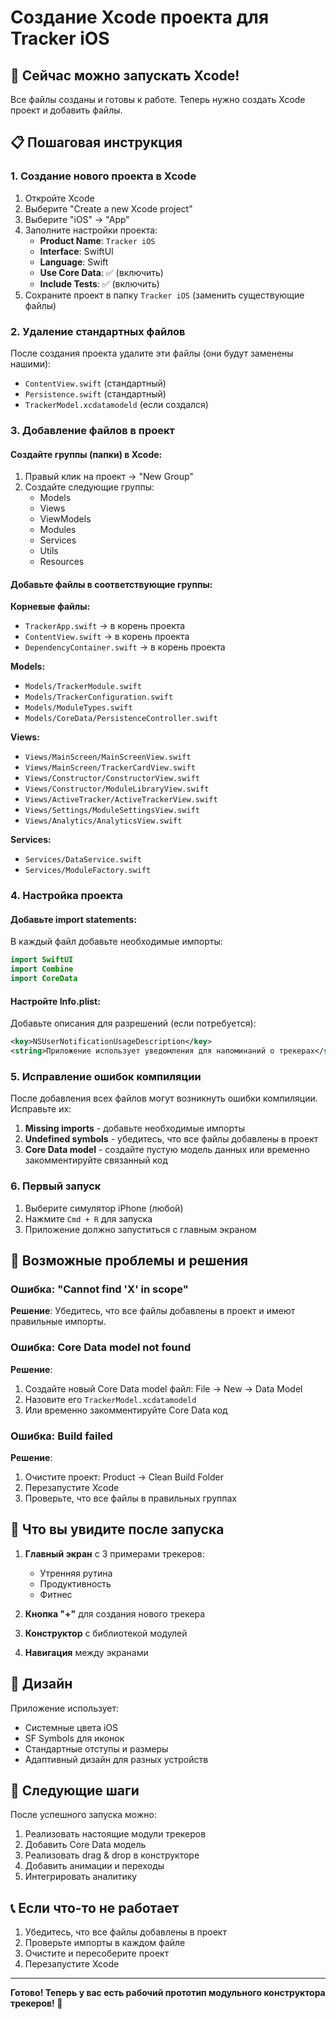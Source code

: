# Создание Xcode проекта для Tracker iOS

## 🎯 Сейчас можно запускать Xcode!

Все файлы созданы и готовы к работе. Теперь нужно создать Xcode проект и добавить файлы.

## 📋 Пошаговая инструкция

### 1. Создание нового проекта в Xcode

1. Откройте Xcode
2. Выберите "Create a new Xcode project"
3. Выберите "iOS" → "App"
4. Заполните настройки проекта:
   - **Product Name**: `Tracker iOS`
   - **Interface**: SwiftUI
   - **Language**: Swift
   - **Use Core Data**: ✅ (включить)
   - **Include Tests**: ✅ (включить)
5. Сохраните проект в папку `Tracker iOS` (заменить существующие файлы)

### 2. Удаление стандартных файлов

После создания проекта удалите эти файлы (они будут заменены нашими):
- `ContentView.swift` (стандартный)
- `Persistence.swift` (стандартный)
- `TrackerModel.xcdatamodeld` (если создался)

### 3. Добавление файлов в проект

#### Создайте группы (папки) в Xcode:
1. Правый клик на проект → "New Group"
2. Создайте следующие группы:
   - Models
   - Views
   - ViewModels
   - Modules
   - Services
   - Utils
   - Resources

#### Добавьте файлы в соответствующие группы:

**Корневые файлы:**
- `TrackerApp.swift` → в корень проекта
- `ContentView.swift` → в корень проекта
- `DependencyContainer.swift` → в корень проекта

**Models:**
- `Models/TrackerModule.swift`
- `Models/TrackerConfiguration.swift`
- `Models/ModuleTypes.swift`
- `Models/CoreData/PersistenceController.swift`

**Views:**
- `Views/MainScreen/MainScreenView.swift`
- `Views/MainScreen/TrackerCardView.swift`
- `Views/Constructor/ConstructorView.swift`
- `Views/Constructor/ModuleLibraryView.swift`
- `Views/ActiveTracker/ActiveTrackerView.swift`
- `Views/Settings/ModuleSettingsView.swift`
- `Views/Analytics/AnalyticsView.swift`

**Services:**
- `Services/DataService.swift`
- `Services/ModuleFactory.swift`

### 4. Настройка проекта

#### Добавьте import statements:
В каждый файл добавьте необходимые импорты:
```swift
import SwiftUI
import Combine
import CoreData
```

#### Настройте Info.plist:
Добавьте описания для разрешений (если потребуется):
```xml
<key>NSUserNotificationUsageDescription</key>
<string>Приложение использует уведомления для напоминаний о трекерах</string>
```

### 5. Исправление ошибок компиляции

После добавления всех файлов могут возникнуть ошибки компиляции. Исправьте их:

1. **Missing imports** - добавьте необходимые импорты
2. **Undefined symbols** - убедитесь, что все файлы добавлены в проект
3. **Core Data model** - создайте пустую модель данных или временно закомментируйте связанный код

### 6. Первый запуск

1. Выберите симулятор iPhone (любой)
2. Нажмите `Cmd + R` для запуска
3. Приложение должно запуститься с главным экраном

## 🔧 Возможные проблемы и решения

### Ошибка: "Cannot find 'X' in scope"
**Решение**: Убедитесь, что все файлы добавлены в проект и имеют правильные импорты.

### Ошибка: Core Data model not found
**Решение**: 
1. Создайте новый Core Data model файл: File → New → Data Model
2. Назовите его `TrackerModel.xcdatamodeld`
3. Или временно закомментируйте Core Data код

### Ошибка: Build failed
**Решение**: 
1. Очистите проект: Product → Clean Build Folder
2. Перезапустите Xcode
3. Проверьте, что все файлы в правильных группах

## 📱 Что вы увидите после запуска

1. **Главный экран** с 3 примерами трекеров:
   - Утренняя рутина
   - Продуктивность
   - Фитнес

2. **Кнопка "+"** для создания нового трекера

3. **Конструктор** с библиотекой модулей

4. **Навигация** между экранами

## 🎨 Дизайн

Приложение использует:
- Системные цвета iOS
- SF Symbols для иконок
- Стандартные отступы и размеры
- Адаптивный дизайн для разных устройств

## 🚀 Следующие шаги

После успешного запуска можно:
1. Реализовать настоящие модули трекеров
2. Добавить Core Data модель
3. Реализовать drag & drop в конструкторе
4. Добавить анимации и переходы
5. Интегрировать аналитику

## 📞 Если что-то не работает

1. Убедитесь, что все файлы добавлены в проект
2. Проверьте импорты в каждом файле
3. Очистите и пересоберите проект
4. Перезапустите Xcode

---

**Готово! Теперь у вас есть рабочий прототип модульного конструктора трекеров! 🎉** 